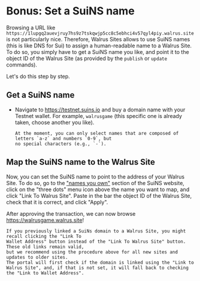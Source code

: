 # Bonus: Set a SuiNS name

Browsing a URL like `https://1lupgq2auevjruy7hs9z7tskqwjp5cc8c5ebhci4v57qyl4piy.walrus.site` is not
particularly nice. Therefore, Walrus Sites allows to use SuiNS names (this is like DNS for Sui) to
assign a human-readable name to a Walrus Site. To do so, you simply have to get a SuiNS name you
like, and point it to the object ID of the Walrus Site (as provided by the `publish` or `update`
commands).

Let's do this step by step.

## Get a SuiNS name

- Navigate to <https://testnet.suins.io> and buy a domain name with your Testnet wallet. For
  example, `walrusgame` (this specific one is already taken, choose another you like).

  ```admonish note
  At the moment, you can only select names that are composed of letters `a-z` and numbers `0-9`, but
  no special characters (e.g., `-`).
  ```

## Map the SuiNS name to the Walrus Site

Now, you can set the SuiNS name to point to the address of your Walrus Site. To do so, go to the
["names you own"](https://testnet.suins.io/account/my-names) section of the SuiNS website, click on
the "three dots" menu icon above the name you want to map, and click "Link To Walrus Site". Paste
in the bar the object ID of the Walrus Site, check that it is correct, and click "Apply".

After approving the transaction, we can now browse <https://walrusgame.walrus.site>!

``` admonish warning title="Backwards compatibility"
If you previously linked a SuiNs domain to a Walrus Site, you might recall clicking the "Link To
Wallet Address" button instead of the "Link To Walrus Site" button. These old links remain valid,
but we recommend using the procedure above for all new sites and updates to older sites. 
The portal will first check if the domain is linked using the "Link to Walrus Site", and, if that is not set, it will fall back to checking the "Link to Wallet Address".
```
